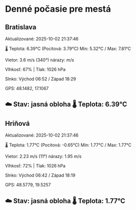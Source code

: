 ﻿# Denné počasie pre mestá

## Bratislava
Aktualizované: 2025-10-02 21:37:46

🌡️ Teplota: 6.39°C 
(Pocitová: 3.79°C)
Min: 5.32°C / Max: 7.81°C

Vietor: 3.6 m/s    (340°) 
nárazy:  m/s

Vlhkosť: 67% | Tlak: 1026 hPa

Slnko: Východ 06:52 / Západ 18:29

GPS: 48.1482, 17.1067

☁️ Stav: jasná obloha        🌡️ Teplota: 6.39°C
---

## Hriňová
Aktualizované: 2025-10-02 21:37:46

🌡️ Teplota: 1.77°C 
(Pocitová: -0.65°C)
Min: 1.77°C / Max: 1.77°C

Vietor: 2.23 m/s (11°)
nárazy: 1.95 m/s

Vlhkosť: 72% | Tlak: 1026 hPa

Slnko: Východ 06:42 / Západ 18:19

GPS: 48.5779, 19.5257

☁️ Stav: jasná obloha        🌡️ Teplota: 1.77°C
---
